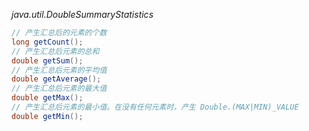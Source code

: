 *java.util.DoubleSummaryStatistics*

```java
// 产生汇总后的元素的个数
long getCount();
// 产生汇总后元素的总和
double getSum();
// 产生汇总后元素的平均值
double getAverage();
// 产生汇总后元素的最大值
double getMax();
// 产生汇总后元素的最小值。在没有任何元素时，产生 Double.(MAX|MIN)_VALUE
double getMin();
```